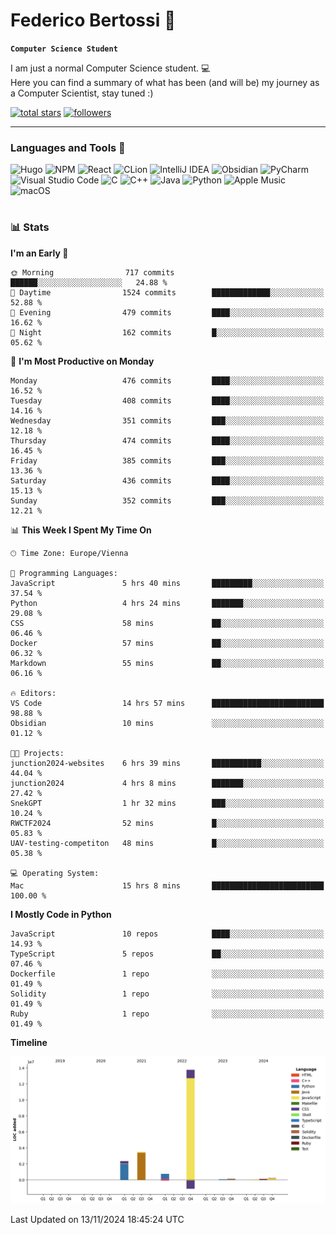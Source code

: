 # Federico Bertossi 🚀

**`Computer Science Student`**

[//]: # (Thanks to @ForrestKnight for the inspiration.)

<!-- TODO: Insert a banner image -->

I am just a normal Computer Science student. 💻 </br>
Here you can find a summary of what has been (and will be) my journey as a Computer Scientist, stay tuned :)

   <p>
      <a href="https://github.com/mrBymax?tab=repositories&sort=stargazers">
         <img alt="total stars" title="Total stars on GitHub" src="https://custom-icon-badges.demolab.com/github/stars/mrBymax?color=55960c&style=for-the-badge&labelColor=488207&logo=star"/></a>
<a href="https://github.com/mrBymax?tab=followers">
         <img alt="followers" title="Follow me on Github" src="https://custom-icon-badges.demolab.com/github/followers/mrBymax?color=236ad3&labelColor=1155ba&style=for-the-badge&logo=person-add&label=Follow&logoColor=white"/></a>
   </p>

---

<!-- TODO: Insert a GIF -->
### Languages and Tools 🧰

<!-- TODO: Change it with shields -->
![Hugo](https://img.shields.io/badge/Hugo-black.svg?style=for-the-badge&logo=Hugo)
![NPM](https://img.shields.io/badge/NPM-%23CB3837.svg?style=for-the-badge&logo=npm&logoColor=white)
![React](https://img.shields.io/badge/react-%2320232a.svg?style=for-the-badge&logo=react&logoColor=%2361DAFB)
![CLion](https://img.shields.io/badge/CLion-black?style=for-the-badge&logo=clion&logoColor=white)
![IntelliJ IDEA](https://img.shields.io/badge/IntelliJIDEA-000000.svg?style=for-the-badge&logo=intellij-idea&logoColor=white)
![Obsidian](https://img.shields.io/badge/Obsidian-%23483699.svg?style=for-the-badge&logo=obsidian&logoColor=white)
![PyCharm](https://img.shields.io/badge/pycharm-143?style=for-the-badge&logo=pycharm&logoColor=black&color=black&labelColor=green)
![Visual Studio Code](https://img.shields.io/badge/Visual%20Studio%20Code-0078d7.svg?style=for-the-badge&logo=visual-studio-code&logoColor=white)
![C](https://img.shields.io/badge/c-%2300599C.svg?style=for-the-badge&logo=c&logoColor=white)
![C++](https://img.shields.io/badge/c++-%2300599C.svg?style=for-the-badge&logo=c%2B%2B&logoColor=white)
![Java](https://img.shields.io/badge/java-%23ED8B00.svg?style=for-the-badge&logo=openjdk&logoColor=white)
![Python](https://img.shields.io/badge/python-3670A0?style=for-the-badge&logo=python&logoColor=ffdd54)
![Apple Music](https://img.shields.io/badge/Apple_Music-9933CC?style=for-the-badge&logo=apple-music&logoColor=white)
![macOS](https://img.shields.io/badge/mac%20os-000000?style=for-the-badge&logo=macos&logoColor=F0F0F0)


#

### 📊 Stats

<!-- ![My GitHub stats](https://github-readme-stats.vercel.app/api?username=mrBymax&show_icons=true&theme=dracula) -->


<!--START_SECTION:waka-->
**I'm an Early 🐤** 

```text
🌞 Morning                717 commits         ██████░░░░░░░░░░░░░░░░░░░   24.88 % 
🌆 Daytime                1524 commits        █████████████░░░░░░░░░░░░   52.88 % 
🌃 Evening                479 commits         ████░░░░░░░░░░░░░░░░░░░░░   16.62 % 
🌙 Night                  162 commits         █░░░░░░░░░░░░░░░░░░░░░░░░   05.62 % 
```
📅 **I'm Most Productive on Monday** 

```text
Monday                   476 commits         ████░░░░░░░░░░░░░░░░░░░░░   16.52 % 
Tuesday                  408 commits         ████░░░░░░░░░░░░░░░░░░░░░   14.16 % 
Wednesday                351 commits         ███░░░░░░░░░░░░░░░░░░░░░░   12.18 % 
Thursday                 474 commits         ████░░░░░░░░░░░░░░░░░░░░░   16.45 % 
Friday                   385 commits         ███░░░░░░░░░░░░░░░░░░░░░░   13.36 % 
Saturday                 436 commits         ████░░░░░░░░░░░░░░░░░░░░░   15.13 % 
Sunday                   352 commits         ███░░░░░░░░░░░░░░░░░░░░░░   12.21 % 
```


📊 **This Week I Spent My Time On** 

```text
🕑︎ Time Zone: Europe/Vienna

💬 Programming Languages: 
JavaScript               5 hrs 40 mins       █████████░░░░░░░░░░░░░░░░   37.54 % 
Python                   4 hrs 24 mins       ███████░░░░░░░░░░░░░░░░░░   29.08 % 
CSS                      58 mins             ██░░░░░░░░░░░░░░░░░░░░░░░   06.46 % 
Docker                   57 mins             ██░░░░░░░░░░░░░░░░░░░░░░░   06.32 % 
Markdown                 55 mins             ██░░░░░░░░░░░░░░░░░░░░░░░   06.16 % 

🔥 Editors: 
VS Code                  14 hrs 57 mins      █████████████████████████   98.88 % 
Obsidian                 10 mins             ░░░░░░░░░░░░░░░░░░░░░░░░░   01.12 % 

🐱‍💻 Projects: 
junction2024-websites    6 hrs 39 mins       ███████████░░░░░░░░░░░░░░   44.04 % 
junction2024             4 hrs 8 mins        ███████░░░░░░░░░░░░░░░░░░   27.42 % 
SnekGPT                  1 hr 32 mins        ███░░░░░░░░░░░░░░░░░░░░░░   10.24 % 
RWCTF2024                52 mins             █░░░░░░░░░░░░░░░░░░░░░░░░   05.83 % 
UAV-testing-competiton   48 mins             █░░░░░░░░░░░░░░░░░░░░░░░░   05.38 % 

💻 Operating System: 
Mac                      15 hrs 8 mins       █████████████████████████   100.00 % 
```

**I Mostly Code in Python** 

```text
JavaScript               10 repos            ████░░░░░░░░░░░░░░░░░░░░░   14.93 % 
TypeScript               5 repos             ██░░░░░░░░░░░░░░░░░░░░░░░   07.46 % 
Dockerfile               1 repo              ░░░░░░░░░░░░░░░░░░░░░░░░░   01.49 % 
Solidity                 1 repo              ░░░░░░░░░░░░░░░░░░░░░░░░░   01.49 % 
Ruby                     1 repo              ░░░░░░░░░░░░░░░░░░░░░░░░░   01.49 % 
```



**Timeline**

![Lines of Code chart](https://raw.githubusercontent.com/mrBymax/mrBymax/main/assets/bar_graph.png)


 Last Updated on 13/11/2024 18:45:24 UTC
<!--END_SECTION:waka-->


[linkedin]: https://linkedin.com/federico-bertossi
[website]:  https://www.federicobertossi.com

</details>

